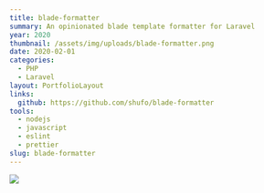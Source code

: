 ```yaml
---
title: blade-formatter
summary: An opinionated blade template formatter for Laravel
year: 2020
thumbnail: /assets/img/uploads/blade-formatter.png
date: 2020-02-01
categories:
  - PHP
  - Laravel
layout: PortfolioLayout
links:
  github: https://github.com/shufo/blade-formatter
tools:
  - nodejs
  - javascript
  - eslint
  - prettier
slug: blade-formatter
---
```


<img src="/assets/img/uploads/blade-formatter.png">